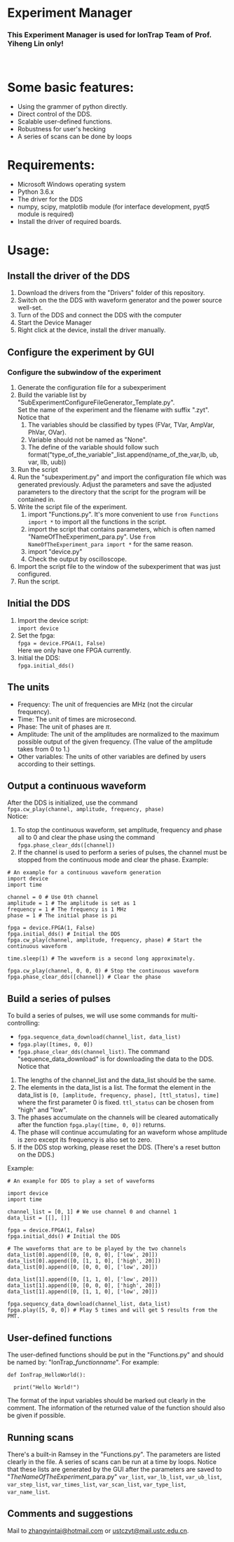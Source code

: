 <h1>Experiment Manager</h1>
<h3>This Experiment Manager is used for IonTrap Team of Prof. Yiheng Lin only!</h3><br>

# Some basic features:
  - Using the grammer of python directly.
  - Direct control of the DDS.
  - Scalable user-defined functions.
  - Robustness for user's hecking
  - A series of scans can be done by loops<br>
 
# Requirements:
  - Microsoft Windows operating system
  - Python 3.6.x
  - The driver for the DDS
  - numpy, scipy, matplotlib module (for interface development, pyqt5 module is required)
  - Install the driver of required boards.

# Usage:
## Install the driver of the DDS
1. Download the drivers from the "Drivers" folder of this repository.
2. Switch on the the DDS with waveform generator and the power source well-set.
3. Turn of the DDS and connect the DDS with the computer
4. Start the Device Manager
5. Right click at the device, install the driver manually.
   
## Configure the experiment by GUI
### Configure the subwindow of the experiment
1. Generate the configuration file for a subexperiment
  1. Build the variable list by "SubExperimentConfigureFileGenerator_Template.py". <br>Set the name of the experiment and the filename with suffix ".zyt". Notice that
     1. The variables should be classified by types (FVar, TVar, AmpVar, PhVar, OVar).
     2. Variable should not be named as "None".
     3. The define of the variable should follow such format("type_of_the_variable"_list.append(name_of_the_var,lb, ub, var, llb, uub))
  2. Run the script
2. Run the "subexperiment.py" and import the configuration file which was generated previously. Adjust the parameters and save the adjusted parameters to the directory that the script for the program will be contained in.
3. Write the script file of the experiment.
   1. import "Functions.py". It's more convenient to use `from Functions import *` to import all the functions in the script.
   2. import the script that contains parameters, which is often named "NameOfTheExperiment_para.py". Use `from NameOfTheExperiment_para import *` for the same reason.
   3. import "device.py"
   4. Check the output by oscilloscope. 
4. Import the script file to the window of the subexperiment that was just configured.
5. Run the script.

## Initial the DDS
1. Import the device script: <br>`import device`
2. Set the fpga: <br>`fpga = device.FPGA(1, False)`<br> Here we only have one FPGA currently.
3. Initial the DDS: <br>`fpga.initial_dds()`

## The units
  - Frequency: The unit of frequencies are MHz (not the circular frequency).
  - Time: The unit of times are microsecond.
  - Phase: The unit of phases are $\pi$.
  - Amplitude: The unit of the amplitudes are normalized to the maximum possible output of the given frequency. (The value of the amplitude takes from 0 to 1.)
  - Other variables: The units of other variables are defined by users according to their settings.

## Output a continuous waveform
After the DDS is initialized, use the command<br>`fpga.cw_play(channel, amplitude, frequency, phase)`<br>
Notice:
1. To stop the continuous waveform, set amplitude, frequency and phase all to 0 and clear the phase using the command<br>`fpga.phase_clear_dds([channel])`
2. If the channel is used to perform a series of pulses, the channel must be stopped from the continuous mode and clear the phase.
Example:
```
# An example for a continuous waveform generation
import device
import time

channel = 0 # Use 0th channel
amplitude = 1 # The amplitude is set as 1
frequency = 1 # The frequency is 1 MHz
phase = 1 # The initial phase is pi

fpga = device.FPGA(1, False)
fpga.initial_dds() # Initial the DDS
fpga.cw_play(channel, amplitude, frequency, phase) # Start the continuous waveform

time.sleep(1) # The waveform is a second long approximately.

fpga.cw_play(channel, 0, 0, 0) # Stop the continuous waveform
fpga.phase_clear_dds([channel]) # Clear the phase
```
   
## Build a series of pulses
To build a series of pulses, we will use some commands for multi-controlling:
  - `fpga.sequence_data_download(channel_list, data_list)`
  - `fpga.play([times, 0, 0])`
  - `fpga.phase_clear_dds(channel_list)`.
The command "sequence_data_download" is for downloading the data to the DDS. Notice that
  1. The lengths of the channel_list and the data_list should be the same.
  2. The elements in the data_list is a list. The format the element in the data_list is `[0, [amplitude, frequency, phase], [ttl_status], time]` where the first parameter 0 is fixed. `ttl_status` can be chosen from "high" and "low".
  3. The phases accumulate on the channels will be cleared automatically after the function `fpga.play([time, 0, 0])` returns.
  4. The phase will continue accumulating for an waveform whose amplitude is zero except its frequency is also set to zero.
  5. If the DDS stop working, please reset the DDS. (There's a reset button on the DDS.)<br>

Example:
```
# An example for DDS to play a set of waveforms

import device
import time

channel_list = [0, 1] # We use channel 0 and channel 1
data_list = [[], []]

fpga = device.FPGA(1, False)
fpga.initial_dds() # Initial the DDS

# The waveforms that are to be played by the two channels
data_list[0].append([0, [0, 0, 0], ['low', 20]])
data_list[0].append([0, [1, 1, 0], ['high', 20]])
data_list[0].append([0, [0, 0, 0], ['low', 20]])

data_list[1].append([0, [1, 1, 0], ['low', 20]])
data_list[1].append([0, [0, 0, 0], ['high', 20]])
data_list[1].append([0, [1, 1, 0], ['low', 20]])

fpga.sequency_data_download(channel_list, data_list)
fpga.play([5, 0, 0]) # Play 5 times and will get 5 results from the PMT.
```

## User-defined functions
The user-defined functions should be put in the "Functions.py" and should be named by: "IonTrap_*functionname*". For example:
```
def IonTrap_HelloWorld():
  
  print("Hello World!")
```
The format of the input variables should be marked out clearly in the comment. The information of the returned value of the function should also be given if possible.

## Running scans
There's a built-in Ramsey in the "Functions.py". The parameters are listed clearly in the file. A series of scans can be run at a time by loops. Notice that these lists are generated by the GUI after the parameters are saved to "*TheNameOfTheExperiment*_para.py"
```var_list```, ```var_lb_list```, ```var_ub_list```, ```var_step_list```, ```var_times_list```, ```var_scan_list```, ```var_type_list```, ```var_name_list```.

## Comments and suggestions
Mail to zhangyintai@hotmail.com or ustczyt@mail.ustc.edu.cn.